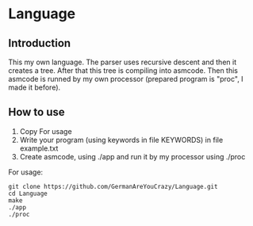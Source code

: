 # Language

## Introduction

This my own language. The parser uses recursive descent and then it creates a tree. After that this tree is compiling into asmcode. Then this asmcode is runned by my own processor (prepared program is "proc", I made it before).

## How to use
1) Copy For usage
2) Write your program (using keywords in file KEYWORDS) in file example.txt
3) Create asmcode, using ./app and run it by my processor using ./proc 

For usage:

```
git clone https://github.com/GermanAreYouCrazy/Language.git
cd Language
make
./app
./proc
```
